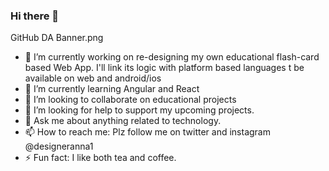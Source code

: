 

### Hi there 👋
GitHub DA Banner.png


- 🔭 I’m currently working on re-designing my own educational flash-card based Web App.
I'll link its logic with platform based languages t be available on web and android/ios
- 🌱 I’m currently learning Angular and React
- 👯 I’m looking to collaborate on educational projects
- 🤔 I’m looking for help to support my upcoming projects.
- 💬 Ask me about anything related to technology.
- 📫 How to reach me: Plz follow me on twitter and instagram @designeranna1
- ⚡ Fun fact: I like both tea and coffee.


